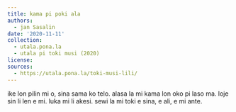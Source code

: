 ```yaml
---
title: kama pi poki ala
authors:
  - jan Sasalin
date: '2020-11-11'
collection:
  - utala.pona.la
  - utala pi toki musi (2020)
license:
sources:
  - https://utala.pona.la/toki-musi-lili/
---
```


ike lon pilin mi o,
sina sama ko telo.
alasa la mi kama
lon oko pi laso ma.
loje sin li len e mi.
luka mi li akesi.
sewi la mi toki e
sina, e ali, e mi ante.
